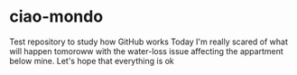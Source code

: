 # ciao-mondo
Test repository to study how GitHub works
Today I'm really scared of what will happen tomoroww with the water-loss issue affecting the appartment below mine.
Let's hope that everything is ok

